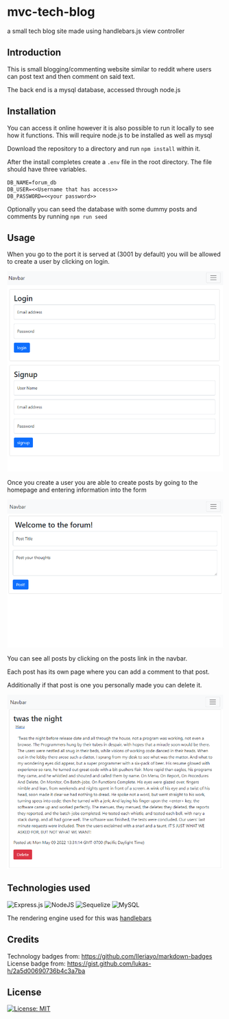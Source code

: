 # mvc-tech-blog
a small tech blog site made using handlebars.js view controller

## Introduction

This is small blogging/commenting website similar to reddit where users can post
 text and then comment on said text.

The back end is a mysql database, accessed through node.js

## Installation

You can access it online however it is also possible to run it locally to see 
how it functions. This will require node.js to be installed
as well as mysql

Download the repository to a directory and run `npm install` within it.

After the install completes create a `.env` file in the root directory. The file
should have three variables. 

```
DB_NAME=forum_db
DB_USER=<<Username that has access>>
DB_PASSWORD=<<your password>>
```

Optionally you can seed the database with some dummy posts and comments by 
running `npm run seed`

## Usage 

When you go to the port it is served at (3001 by default) you will be allowed to
create a user by clicking on login. 

<img src="./readme_assets/login.png">

Once you create a user you are able to create posts by going to the homepage 
and entering information into the form

<img src="./readme_assets/post.png">

You can see all posts by clicking on the posts link in the navbar.

Each post has its own page where you can add a comment to that post. 

Additionally if that post is one you personally made you can delete it. 

<img src="./readme_assets/delete_post.png">

## Technologies used

![Express.js](https://img.shields.io/badge/express.js-%23404d59.svg?style=for-the-badge&logo=express&logoColor=%2361DAFB) ![NodeJS](https://img.shields.io/badge/node.js-6DA55F?style=for-the-badge&logo=node.js&logoColor=white) ![Sequelize](https://img.shields.io/badge/Sequelize-52B0E7?style=for-the-badge&logo=Sequelize&logoColor=white) ![MySQL](https://img.shields.io/badge/mysql-%2300f.svg?style=for-the-badge&logo=mysql&logoColor=white)

The rendering engine used for this was [handlebars](https://handlebarsjs.com/)

## Credits

Technology badges from: https://github.com/Ileriayo/markdown-badges
License badge from: https://gist.github.com/lukas-h/2a5d00690736b4c3a7ba

## License 
[![License: MIT](https://img.shields.io/badge/License-MIT-yellow.svg)](https://opensource.org/licenses/MIT)